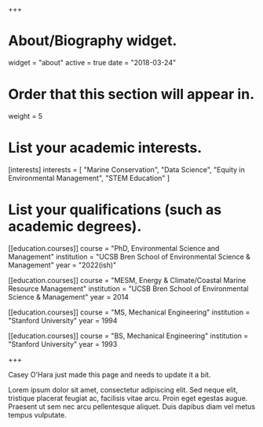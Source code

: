 +++
# About/Biography widget.
widget = "about"
active = true
date = "2018-03-24"

# Order that this section will appear in.
weight = 5

# List your academic interests.
[interests]
  interests = [
    "Marine Conservation",
    "Data Science",
    "Equity in Environmental Management",
    "STEM Education"
  ]

# List your qualifications (such as academic degrees).
[[education.courses]]
  course = "PhD, Environmental Science and Management"
  institution = "UCSB Bren School of Environmental Science & Management"
  year = "2022(ish)"

[[education.courses]]
  course = "MESM, Energy & Climate/Coastal Marine Resource Management"
  institution = "UCSB Bren School of Environmental Science & Management"
  year = 2014

[[education.courses]]
  course = "MS, Mechanical Engineering"
  institution = "Stanford University"
  year = 1994
  
[[education.courses]]
  course = "BS, Mechanical Engineering"
  institution = "Stanford University"
  year = 1993
  
+++

<!--
# About Me
-->
Casey O'Hara just made this page and needs to update it a bit.

Lorem ipsum dolor sit amet, consectetur adipiscing elit. Sed neque elit, tristique placerat feugiat ac, facilisis vitae arcu. Proin eget egestas augue. Praesent ut sem nec arcu pellentesque aliquet. Duis dapibus diam vel metus tempus vulputate. 
